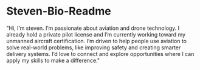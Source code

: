 # Steven-Bio-Readme

"Hi, I’m steven. I’m passionate about aviation and drone technology. I already hold a private pilot license and I’m currently working toward my unmanned aircraft certification. I’m driven to help people use aviation to solve real-world problems, like improving safety and creating smarter delivery systems. I’d love to connect and explore opportunities where I can apply my skills to make a difference."
